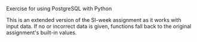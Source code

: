 Exercise for using PostgreSQL with Python

This is an extended version of the SI-week assignment as it works with input data.
If no or incorrect data is given, functions fall back to the original assignment's 
built-in values.

